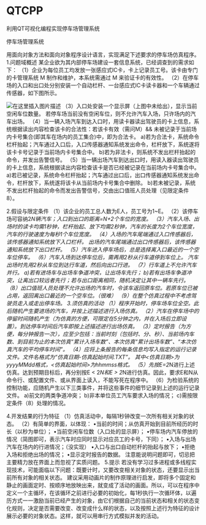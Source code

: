 # QTCPP
利用QT可视化编程实现停车场管理系统


停车场管理系统

用面向对象方法和面向对象程序设计语言，实现满足下述要求的停车场仿真程序。
1.问题域概述
某企业欲为其内部停车场建设一套信息系统，已经调查到的需求如下：
（1）企业为每位员工均发放一张感应式IC卡，卡上记录员工号。该卡由专门的卡管理系统 M 制作和维护，本系统需通过 M 来验证卡的有效性。
（2）在停车场的入口和出口处分别安装一个自动栏杆、一台感应式IC卡读卡器和一个车辆通过传感器，如下图所示。

![在这里插入图片描述](https://img-blog.csdnimg.cn/20190122203452344.png)
（3）入口处安装一个显示屏（上图中未给出），显示当前空闲车位数量。
若停车场当前没有空闲车位，则不允许汽车入场，只许场内的汽车出场。
（4）当一辆入场汽车到达入口时，用读卡器读出驾驶员的卡上信息，系统根据读出内容检查该卡的合法性：若该卡有效（需问M）&& 未被记录于当前场内卡号集合(即其车在场内的员工集合)中，即为合法卡。
a)若为合法卡，系统命令栏杆抬起；汽车通过入口后，入口传感器通知系统发出命令，栏杆放下，系统遂将该卡卡号记录于当前场内卡号集合中。
b)若为非法卡，则系统不发出栏杆抬起的命令，并发出告警信号。
（5）当一辆出场汽车到达出口时，用读入器读出驾驶员的卡上信息，系统根据读出内容检查该卡是否已经被记录在当前场内卡号集合中。
a)若已被记录，系统命令栏杆抬起；汽车通过出口后，出口传感器通知系统发出命令，栏杆放下，系统遂将该卡从当前场内卡号集合中删除。
b)若未被记录，系统不发出栏杆抬起的命令而发出告警信号，交由出口值班人员处理（见限定条件8）。

2.假设与限定条件
（1）该企业的员工总人数为E人，员工号为1~E。
（2）该停车场可容纳2*N辆汽车；入口到出口的距离=N+2个车位的宽度。
（3）汽车入场、出场时的读卡均需1秒钟，栏杆抬起、放下均需2秒钟，汽车的长度为2个车位宽度，汽车的行驶速度为每秒1个车位宽度。
（4）入场的汽车尾端通过入口传感器后，该传感器通知系统放下入口栏杆。
出场的汽车尾端通过出口传感器后，该传感器通知系统放下出口栏杆。
（5）汽车进入停车场后，总是选择离入口最近的一个空车位停车。
（6）汽车入场到达停车位后，需再用2秒从行车道停到车位上。
汽车出场时先用2秒从车位到达行车道，然后向出口行进。
（7）行车道上不允许汽车并行。
a)若有进场车与出场车争道冲突，让出场车先行；
b)若有出场车争道冲突，让离出口较远者先行；若与出口距离相同，随机决定让其中一辆车先行。
（8）出口值班人员处理不允许出场的汽车时，令该车返回原车位。若原车位已被占用，返回离出口最近的一个空车位。（很难）
（9）在整个仿真过程中不考虑驾驶员走入或走出停车场。
3.须仿真的活动
（1）程序开始时，停车场车位全空。此后随机产生要进场的汽车，并按上述描述进行入场仿真。
（2）汽车在停车场中的停留时间随机产生（为仿真的方便，可限定在5分钟之内，并在入场后立即设置）。到达停车时间后汽车即按上述描述进行出场仿真。
（3）定时报告（为方便，每分钟报告一次），应至少包括：当前时刻（包括时、分、秒）、当前场内车数、到目前为止的本次仿真“累计入场车数”、本次仿真“累计出场车数”、“本次仿真汽车的平均停车时间”。
（4）应将上条报告的每条信息均写入指定的运行记录文件。文件名格式为“仿真日期-仿真起始时间.TXT”。 其中<仿真日期>为yyyyMMdd格式，<仿真起始时间>为hhmmss格式。
（5）先按E=2*N进行上述仿真。达到预期目标后，再分别按E < 2*N和E > 2*N进行仿真。因此，要求E和N从命令行、或配置文件、或从界面上读入，不能写死在程序中。
（6）为检验系统的控制功能，应随机产生以下三类事件，并将这些事件的细节记录到上述的运行记录文件。
a)前文的两类争道冲突；
b)非本单位员工汽车要求入场的情况；
c)需按限定条件（8）处理的情况。

4.开发结果的行为特征
（1）仿真活动中，每隔1秒钟改变一次所有相关对象的状态。
（2）有简单的界面，以体现：
•当前的时间；从仿真开始到目前所经历的时长（以秒为单位）；
•当前空闲车位数（入口处的显示屏）；
•停车场内汽车停放的情况（简图即可，表示汽车时应同时显示对应员工的卡号，下同）；
•入场与出场汽车在场内的行进情况；（没实现）
•入口与出口自动栏杆的抬起与放下；
•拒绝入场和拒绝出场的情况；
•显示定时报告的数据。
注意能说明问题即可，切忌把主要精力放在界面上而忽视了实质问题。
5.提示
若没有学习过多进程或多线程实现技术，可能面临以下问题：既要计时，又要改变相关对象的状态，还要显示出当前所有对象的相关状态。
建议采用动画片的制作原理进行启发，即将多个固定和静止的画面定时、按顺序地放映出来，就变成了活动的画面。所以，可以在程序中定义一个主循环，在该循环之前进行必要的初始化，每1秒执行一次循环体，以遍历方式一一激励当前已经产生的对象，由它们根据自己的当前状态和相关的状态变化规则，决定是否需要改变、改变成什么样的状态，以及按照上述行为特征的设计展示必要的对象状态。这样，就可以用串行方式模拟并发的活动。

